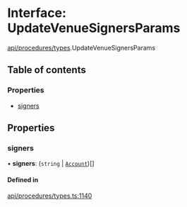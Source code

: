 # Interface: UpdateVenueSignersParams

[api/procedures/types](../wiki/api.procedures.types).UpdateVenueSignersParams

## Table of contents

### Properties

- [signers](../wiki/api.procedures.types.UpdateVenueSignersParams#signers)

## Properties

### signers

• **signers**: (`string` \| [`Account`](../wiki/api.entities.Account.Account))[]

#### Defined in

[api/procedures/types.ts:1140](https://github.com/PolymeshAssociation/polymesh-sdk/blob/f8a937f04/src/api/procedures/types.ts#L1140)
